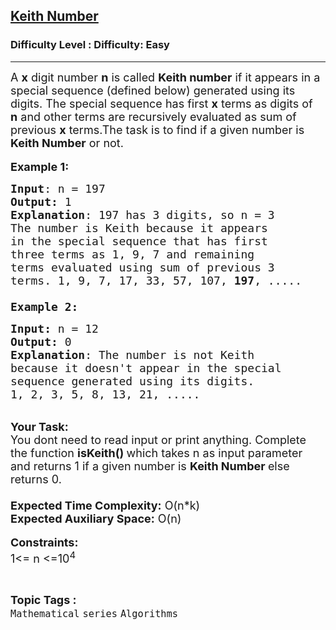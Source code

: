 <h2><a href="https://www.geeksforgeeks.org/problems/keith-number2745/1?page=2&status=unsolved&sortBy=accuracy">Keith Number</a></h2><h3>Difficulty Level : Difficulty: Easy</h3><hr><div class="problems_problem_content__Xm_eO"><p><span style="font-size:18px">A <strong>x</strong>&nbsp;digit number <strong>n</strong>&nbsp;is called <strong>Keith number</strong> if it appears in a special sequence (defined below) generated using its digits. The special sequence has first <strong>x</strong>&nbsp;terms as digits of <strong>n</strong>&nbsp;and other terms are recursively evaluated as sum of previous <strong>x</strong>&nbsp;terms.The task is to find if a given number is <strong>Keith Number</strong> or not.</span><br>
<br>
<span style="font-size:18px"><strong>Example 1:</strong></span></p>

<pre><span style="font-size:18px"><strong>Input</strong>: n = 197
<strong>Output:</strong>&nbsp;1&nbsp;
<strong>Explanation</strong>: 197 has 3 digits, so n = 3 
The number is Keith because it appears 
in the special sequence that has first
three terms as 1, 9, 7 and remaining
terms evaluated using sum of previous 3
terms. 1, 9, 7, 17, 33, 57, 107, <strong>197</strong>, ..... 

<strong>Example 2:</strong></span></pre>

<pre><span style="font-size:18px"><strong>Input: </strong>n = 12
<strong>Output:&nbsp;</strong>0
<strong>Explanation</strong>: The number is not Keith 
because it doesn't appear in the special 
sequence generated using its digits. 
1, 2, 3, 5, 8, 13, 21, .....</span><span style="font-size:18px"> 
</span></pre>

<p><br>
<span style="font-size:18px"><strong>Your Task:&nbsp;&nbsp;</strong><br>
You dont need to read input or print anything. Complete the function <strong>isKeith()&nbsp;</strong>which takes n&nbsp;as input parameter and returns 1 if a given number is <strong>Keith Number </strong>else returns 0.<br>
<br>
<strong>Expected Time Complexity:</strong> O(n*</span><span style="font-size:15px"><span style="font-size:18px">k</span></span><span style="font-size:18px">)</span><br>
<span style="font-size:18px"><strong>Expected Auxiliary Space:</strong> O(n)</span><br>
<br>
<span style="font-size:18px"><strong>Constraints:</strong></span><br>
<span style="font-size:18px">1&lt;= n&nbsp;&lt;=10<sup>4</sup></span></p>
</div><br><p><span style=font-size:18px><strong>Topic Tags : </strong><br><code>Mathematical</code>&nbsp;<code>series</code>&nbsp;<code>Algorithms</code>&nbsp;